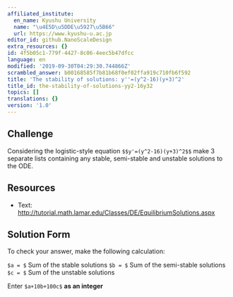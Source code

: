 ```yaml
---
affiliated_institute:
  en_name: Kyushu University
  name: "\u4E5D\u5DDE\u5927\u5B66"
  url: https://www.kyushu-u.ac.jp
editor_id: github.NanoScaleDesign
extra_resources: {}
id: 4f5b05c1-779f-4427-8c06-4eec5b47dfcc
language: en
modified: '2019-09-30T04:29:30.744866Z'
scrambled_answer: b00168585f7b81b68f0ef02ffa919c710fb6f592
title: 'The stability of solutions: y''=(y^2-16)(y+3)^2'
title_id: the-stability-of-solutions-yy2-16y32
topics: []
translations: {}
version: '1.0'
---
```


## Challenge
Considering the logistic-style equation `$$y'=(y^2-16)(y+3)^2$$` make 3 separate lists containing any stable, semi-stable and unstable solutions to the ODE.


## Resources
- Text: http://tutorial.math.lamar.edu/Classes/DE/EquilibriumSolutions.aspx


## Solution Form
To check your answer, make the following calculation:

`$a = $` Sum of the stable solutions
`$b = $` Sum of the semi-stable solutions
`$c = $` Sum of the unstable solutions

Enter `$a+10b+100c$` **as an integer**

